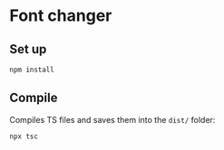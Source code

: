 # Font changer

## Set up

```sh
npm install
```

## Compile

Compiles TS files and saves them into the `dist/` folder:
```sh
npx tsc
```
